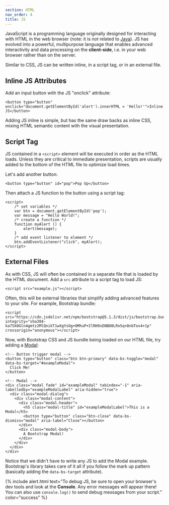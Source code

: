 ```yaml
---
section: HTML
nav_order: 4
title: JS
---
```


JavaScript is a programming language originally designed for interacting with HTML in the web browser
(note: it is *not* related to [Java](https://go.java/index.html)).
JS has evolved into a powerful, multipurpose language that enables advanced interactivity and data processing on the **client-side**, i.e. in your web browser rather than on the server.

Similar to CSS, JS can be written inline, in a script tag, or in an external file.

## Inline JS Attributes

Add an input button with the JS "onclick" attribute:

`<button type="button" onclick="document.getElementById('alert').innerHTML = 'Hello!'">Inline JS</button>`

Adding JS inline is simple, but has the same draw backs as inline CSS, mixing HTML semantic content with the visual presentation.

## Script Tag

JS contained in a `<script>` element will be executed in order as the HTML loads.
Unless they are critical to immediate presentation, scripts are usually added to the bottom of the HTML file to optimize load times.

Let's add another button:

`<button type="button" id="pop">Pop Up</button>`

Then attach a JS function to the button using a script tag:

```
<script>
    /* set variables */
    var btn = document.getElementById('pop');
    var message = "Hello World!";
    /* create a function */
    function myAlert () {
        alert(message);
    }
    /* add event listener to element */
    btn.addEventListener("click", myAlert);
</script>
```

## External Files

As with CSS, JS will often be contained in a separate file that is loaded by the HTML document. 
Add a `src` attribute to a script tag to load JS:

`<script src="example.js"></script>`

Often, this will be external libraries that simplify adding advanced features to your site.
For example, Bootstrap bundle:

```
<script src="https://cdn.jsdelivr.net/npm/bootstrap@5.1.3/dist/js/bootstrap.bundle.min.js" integrity="sha384-ka7Sk0Gln4gmtz2MlQnikT1wXgYsOg+OMhuP+IlRH9sENBO0LRn5q+8nbTov4+1p" crossorigin="anonymous"></script>
```

Now, with Bootstrap CSS and JS bundle being loaded on our HTML file, try adding a [Modal](https://getbootstrap.com/docs/5.1/components/modal/):

```
<!-- Button trigger modal -->
<button type="button" class="btn btn-primary" data-bs-toggle="modal" data-bs-target="#exampleModal">
  Click Me!
</button>

<!-- Modal -->
<div class="modal fade" id="exampleModal" tabindex="-1" aria-labelledby="exampleModalLabel" aria-hidden="true">
  <div class="modal-dialog">
    <div class="modal-content">
      <div class="modal-header">
        <h5 class="modal-title" id="exampleModalLabel">This is a Modal</h5>
        <button type="button" class="btn-close" data-bs-dismiss="modal" aria-label="Close"></button>
      </div>
      <div class="modal-body">
        A Bootstrap Modal!
      </div>
    </div>
  </div>
</div>

```

Notice that we didn't have to write any JS to add the Modal example. 
Bootstrap's library takes care of it all if you follow the mark up pattern (basically adding the `data-bs-target` attribute).

{% include alert.html text="To debug JS, be sure to open your browser's dev tools and look at the **Console**. Any error messages will appear there! You can also use `console.log()` to send debug messages from your script." color="success" %}
